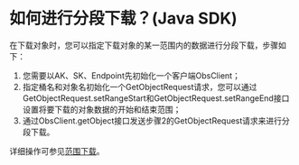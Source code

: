 # 如何进行分段下载？\(Java SDK\)<a name="obs_21_2115"></a>

在下载对象时，您可以指定下载对象的某一范围内的数据进行分段下载，步骤如下：

1.  您需要以AK、SK、Endpoint先初始化一个客户端ObsClient；
2.  指定桶名和对象名初始化一个GetObjectRequest请求，您可以通过GetObjectRequest.setRangeStart和GetObjectRequest.setRangeEnd接口设置将要下载的对象数据的开始和结束范围；
3.  通过ObsClient.getObject接口发送步骤2的GetObjectRequest请求来进行分段下载。

详细操作可参见[范围下载](范围下载(Java-SDK).md)。

